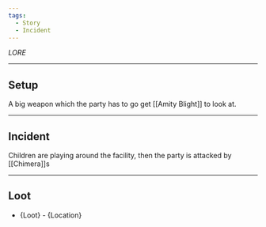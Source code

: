 ```yaml
---
tags:
  - Story
  - Incident
---
```

*LORE*
****
## Setup
A big weapon which the party has to go get [[Amity Blight]] to look at.
****
## Incident
Children are playing around the facility, then the party is attacked by [[Chimera]]s
****
## Loot
- {Loot} - {Location}